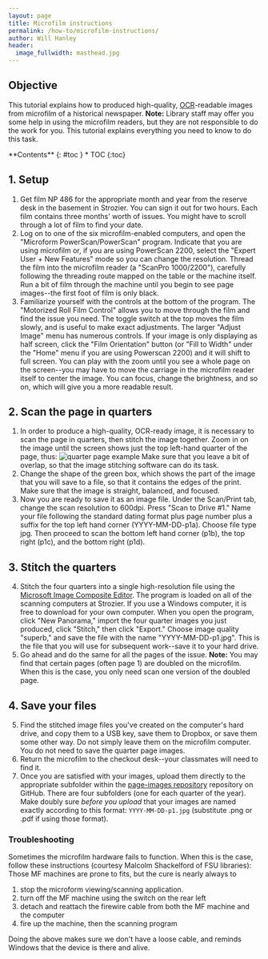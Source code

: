 ```yaml
---
layout: page
title: Microfilm instructions
permalink: /how-to/microfilm-instructions/
author: Will Hanley
header:
  image_fullwidth: masthead.jpg
---
```

## Objective
This tutorial explains how to produced high-quality, [OCR](https://dig-eg-gaz.github.io/how-to/OCR-instructions/)-readable images from microfilm of a historical newspaper. **Note:** Library staff may offer you some help in using the microfilm readers, but they are not responsible to do the work for you. This tutorial explains everything you need to know to do this task.

<div class="panel radius" markdown="1">
**Contents**
{: #toc }
*  TOC
{:toc}
</div>

## 1. Setup
1. Get film NP 486 for the appropriate month and year from the reserve desk in the basement in Strozier. You can sign it out for two hours. Each film contains three months' worth of issues. You might have to scroll through a lot of film to find your date.
2. Log on to one of the six microfilm-enabled computers, and open the "Microform PowerScan/PowerScan" program. Indicate that you are using microfilm or, if you are using PowerScan 2200, select the "Expert User + New Features" mode so you can change the resolution. Thread the film into the microfilm reader (a "ScanPro 1000/2200"), carefully following the threading route mapped on the table or the machine itself. Run a bit of film through the machine until you begin to see page images--the first foot of film is only black.
3. Familiarize yourself with the controls at the bottom of the program. The "Motorized Roll Film Control" allows you to move through the film and find the issue you need. The toggle switch at the top moves the film slowly, and is useful to make exact adjustments. The larger "Adjust Image" menu has numerous controls. If your image is only displaying as half screen, click the "Film Orientation" button (or "Fill to Width" under the "Home" menu if you are using Powerscan 2200) and it will shift to full screen. You can play with the zoom until you see a whole page on the screen--you may have to move the carriage in the microfilm reader itself to center the image. You can focus, change the brightness, and so on, which will give you a more readable result.

## 2. Scan the page in quarters
1. In order to produce a high-quality, OCR-ready image, it is necessary to scan the page in quarters, then stitch the image together. Zoom in on the image until the screen shows just the top left-hand quarter of the page, thus:
![quarter page example](https://github.com/dig-eg-gaz/dig-eg-gaz.github.io/blob/master/images/quarter-page-example.jpg?raw=true)
Make sure that you leave a bit of overlap, so that the image stitching software can do its task.
2. Change the shape of the green box, which shows the part of the image that you will save to a file, so that it contains the edges of the print. Make sure that the image is straight, balanced, and focused.
3. Now you are ready to save it as an image file. Under the Scan/Print tab, change the scan resolution to 600dpi. Press "Scan to Drive #1." Name your file following the standard dating format plus page number plus a suffix for the top left hand corner (YYYY-MM-DD-p1a). Choose file type jpg. Then proceed to scan the bottom left hand corner (p1b), the top right (p1c), and the bottom right (p1d).

## 3. Stitch the quarters
4. Stitch the four quarters into a single high-resolution file using the [Microsoft Image Composite Editor](http://research.microsoft.com/en-us/um/redmond/projects/ice/). The program is loaded on all of the scanning computers at Strozier. If you use a Windows computer, it is free to download for your own computer. When you open the program, click "New Panorama," import the four quarter images you just produced, click "Stitch," then click "Export." Choose image quality "superb," and save the file with the name "YYYY-MM-DD-p1.jpg". This is the file that you will use for subsequent work--save it to your hard drive.
4. Go ahead and do the same for all the pages of the issue. **Note:** You may find that certain pages (often page 1) are doubled on the microfilm. When this is the case, you only need scan one version of the doubled page.

## 4. Save your files
5. Find the stitched image files you've created on the computer's hard drive, and copy them to a USB key, save them to Dropbox, or save them some other way. Do not simply leave them on the microfilm computer. You do not need to save the quarter page images.
6. Return the microfilm to the checkout desk--your classmates will need to find it.
7. Once you are satisfied with your images, upload them directly to the appropriate subfolder within the [page-images repository](https://github.com/dig-eg-gaz/page-images) repository on GitHub. There are four subfolders (one for each quarter of the year). Make doubly sure *before you upload* that your images are named exactly according to this format: `YYYY-MM-DD-p1.jpg` (substitute .png or .pdf if using those format).

### Troubleshooting
Sometimes the microfilm hardware fails to function. When this is the case, follow these instructions (courtesy Malcolm Shackelford of FSU libraries): Those MF machines are prone to fits, but the cure is nearly always to

1. stop the microform viewing/scanning application.
2. turn off the MF machine using the switch on the rear left
3. detach and reattach the firewire cable from both the MF machine and the computer
4. fire up the machine, then the scanning program

Doing the above makes sure we don't have a loose cable, and reminds Windows that the device is there and alive.
